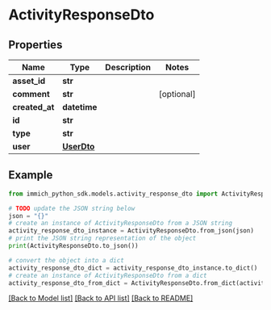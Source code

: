 # ActivityResponseDto


## Properties

Name | Type | Description | Notes
------------ | ------------- | ------------- | -------------
**asset_id** | **str** |  | 
**comment** | **str** |  | [optional] 
**created_at** | **datetime** |  | 
**id** | **str** |  | 
**type** | **str** |  | 
**user** | [**UserDto**](UserDto.md) |  | 

## Example

```python
from immich_python_sdk.models.activity_response_dto import ActivityResponseDto

# TODO update the JSON string below
json = "{}"
# create an instance of ActivityResponseDto from a JSON string
activity_response_dto_instance = ActivityResponseDto.from_json(json)
# print the JSON string representation of the object
print(ActivityResponseDto.to_json())

# convert the object into a dict
activity_response_dto_dict = activity_response_dto_instance.to_dict()
# create an instance of ActivityResponseDto from a dict
activity_response_dto_from_dict = ActivityResponseDto.from_dict(activity_response_dto_dict)
```
[[Back to Model list]](../README.md#documentation-for-models) [[Back to API list]](../README.md#documentation-for-api-endpoints) [[Back to README]](../README.md)



